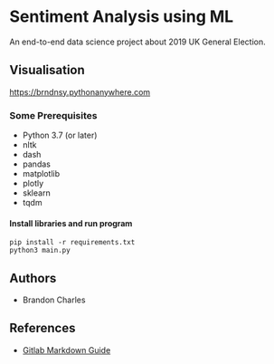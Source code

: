 # Sentiment Analysis using ML
An end-to-end data science project about 2019 UK General Election.  

## Visualisation

https://brndnsy.pythonanywhere.com


### Some Prerequisites

* Python 3.7 (or later)
* nltk
* dash
* pandas
* matplotlib
* plotly
* sklearn
* tqdm


#### Install libraries and run program

```
pip install -r requirements.txt
python3 main.py
```

## Authors

* Brandon Charles


## References
* [Gitlab Markdown Guide](https://docs.gitlab.com/ee/user/markdown.html)

